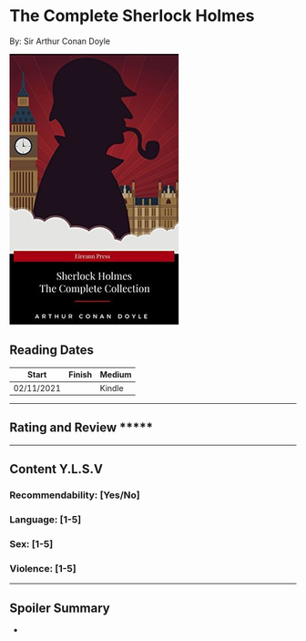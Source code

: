 # The Complete Sherlock Holmes
By: Sir Arthur Conan Doyle

![The Complete Sherlock Holmes cover](../Covers/TheCompleteSherlockHolmes.jpg)

## Reading Dates
| Start | Finish | Medium |
| ---------- | ---------- | ----- |
| 02/11/2021 |  | Kindle |

---

## Rating and Review *****

---

## Content Y.L.S.V


### Recommendability: [Yes/No]


### Language: [1-5]


### Sex: [1-5]


### Violence: [1-5]

---
## Spoiler Summary
*